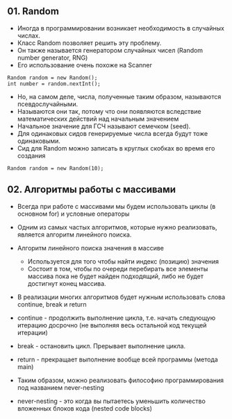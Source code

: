 ## 01. Random
* Иногда в программировании возникает необходимость в случайных числах.
* Класс Random позволяет решить эту проблему. 
* Он также называется генератором случайных чисел (Random number generator, RNG) 
* Его использование очень похоже на Scanner
```
Random random = new Random();
int number = random.nextInt();
```
* Но, на самом деле, числа, полученные таким образом, называются псевдослучайными.
* Называются они так, потому что они появляются вследствие математических действий над начальным значением
* Начальное значение для ГСЧ называют семечком (seed).
* Для одинаковых сидов генерируемые числа всегда будут тоже одинаковыми.
* Сид для Random можно записать в круглых скобках во время его создания
```
Random random = new Random(10);
```

## 02. Алгоритмы работы с массивами
* Всегда при работе с массивами мы будем использовать циклы (в основном for) и условные операторы
* Одним из самых частых алгоритмов, которые нужно реализовать, является алгоритм линейного поиска.

* Алгоритм линейного поиска значения в массиве
  * Используется для того чтобы найти индекс (позицию) значения
  * Состоит в том, чтобы по очереди перебирать все элементы массива пока не будет найден подходящий,
  либо не будет достигнут конец массива.


* В реализации многих алгоритмов будет нужным использовать слова continue, break и return
* continue - продолжить выполнение цикла, т.е. начать следующую итерацию 
досрочно (не выполняя весь остальной код текущей итерации)
* break - остановить цикл. Прерывает выполнение цикла.
* return - прекращает выполнение вообще всей программы (метода main)

* Таким образом, можно реализовать философию программирования под названием never-nesting
* never-nesting - это когда вы пытаетесь уменьшить количество вложенных блоков кода (nested code blocks)
